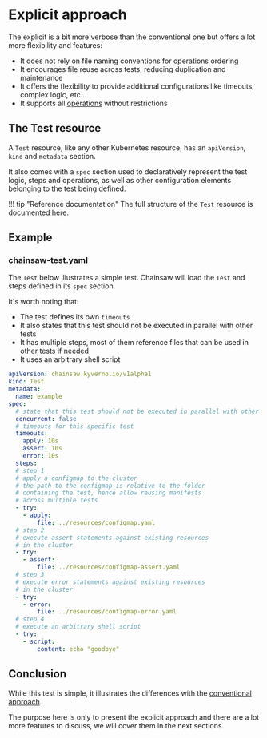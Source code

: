 # Explicit approach

The explicit is a bit more verbose than the conventional one but offers a lot more flexibility and features:

- It does not rely on file naming conventions for operations ordering
- It encourages file reuse across tests, reducing duplication and maintenance
- It offers the flexibility to provide additional configurations like timeouts, complex logic, etc...
- It supports all [operations](../operations/index.md) without restrictions

## The Test resource

A `Test` resource, like any other Kubernetes resource, has an `apiVersion`, `kind` and `metadata` section.

It also comes with a `spec` section used to declaratively represent the test logic, steps and operations, as well as other configuration elements belonging to the test being defined.

!!! tip "Reference documentation"
    The full structure of the `Test` resource is documented [here](../reference/apis/chainsaw.v1alpha1.md#chainsaw-kyverno-io-v1alpha1-Test).

## Example

### chainsaw-test.yaml

The `Test` below illustrates a simple test. Chainsaw will load the `Test` and steps defined in its `spec` section.

It's worth noting that:

- The test defines its own `timeouts`
- It also states that this test should not be executed in parallel with other tests
- It has multiple steps, most of them reference files that can be used in other tests if needed
- It uses an arbitrary shell script

```yaml
apiVersion: chainsaw.kyverno.io/v1alpha1
kind: Test
metadata:
  name: example
spec:
  # state that this test should not be executed in parallel with other tests
  concurrent: false
  # timeouts for this specific test
  timeouts:
    apply: 10s
    assert: 10s
    error: 10s
  steps:
  # step 1
  # apply a configmap to the cluster
  # the path to the configmap is relative to the folder
  # containing the test, hence allow reusing manifests
  # across multiple tests
  - try:
    - apply:
        file: ../resources/configmap.yaml
  # step 2
  # execute assert statements against existing resources
  # in the cluster
  - try:
    - assert:
        file: ../resources/configmap-assert.yaml
  # step 3
  # execute error statements against existing resources
  # in the cluster
  - try:
    - error:
        file: ../resources/configmap-error.yaml
  # step 4
  # execute an arbitrary shell script
  - try:
    - script:
        content: echo "goodbye"
```

## Conclusion

While this test is simple, it illustrates the differences with the [conventional approach](./conventional.md).

The purpose here is only to present the explicit approach and there are a lot more features to discuss, we will cover them in the next sections.

